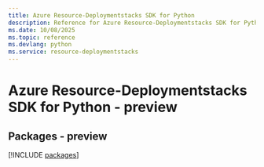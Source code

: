 ```yaml
---
title: Azure Resource-Deploymentstacks SDK for Python
description: Reference for Azure Resource-Deploymentstacks SDK for Python
ms.date: 10/08/2025
ms.topic: reference
ms.devlang: python
ms.service: resource-deploymentstacks
---
```

# Azure Resource-Deploymentstacks SDK for Python - preview
## Packages - preview
[!INCLUDE [packages](resource-deploymentstacks-index.md)]